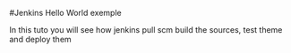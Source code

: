 #Jenkins Hello World exemple

In this tuto you will see how jenkins pull scm build the sources, test theme and deploy them
